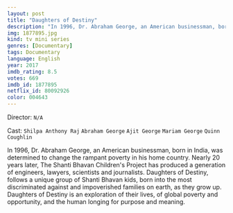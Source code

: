 ```yaml
---
layout: post
title: "Daughters of Destiny"
description: "In 1996, Dr. Abraham George, an American businessman, born in India, was determined to change the rampant poverty in his home country. Nearly 20 years later, The Shanti Bhavan Children's Project has produced a generation of engineers, lawyers, scientists and journalists. Daughters of Destiny, follows a unique group of Shanti Bhavan kids, born into the most discriminated against and impoverished families on earth, as they grow up. Daughters of Destiny is an exploration of their lives, of global poverty and opportunity, and the human longing .."
img: 1877895.jpg
kind: tv mini series
genres: [Documentary]
tags: Documentary 
language: English
year: 2017
imdb_rating: 8.5
votes: 669
imdb_id: 1877895
netflix_id: 80092926
color: 004643
---
```

Director: `N/A`  

Cast: `Shilpa Anthony Raj` `Abraham George` `Ajit George` `Mariam George` `Quinn Coughlin` 

In 1996, Dr. Abraham George, an American businessman, born in India, was determined to change the rampant poverty in his home country. Nearly 20 years later, The Shanti Bhavan Children's Project has produced a generation of engineers, lawyers, scientists and journalists. Daughters of Destiny, follows a unique group of Shanti Bhavan kids, born into the most discriminated against and impoverished families on earth, as they grow up. Daughters of Destiny is an exploration of their lives, of global poverty and opportunity, and the human longing for purpose and meaning.